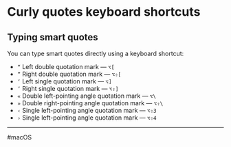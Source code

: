 # Curly quotes keyboard shortcuts

## Typing smart quotes

You can type smart quotes directly using a keyboard shortcut:

- `“` Left double quotation mark — `⌥[`
- `”` Right double quotation mark — `⌥⇧[`
- `‘` Left single quotation mark — `⌥]`
- `’` Right single quotation mark — `⌥⇧]`
- `«` Double left-pointing angle quotation mark — `⌥\`
- `»` Double right-pointing angle quotation mark — `⌥⇧\`
- `‹` Single left-pointing angle quotation mark — `⌥⇧3`
- `›` Single left-pointing angle quotation mark — `⌥⇧4`

---

#macOS